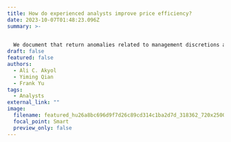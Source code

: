 ```yaml
---
title: How do experienced analysts improve price efficiency?
date: 2023-10-07T01:48:23.096Z
summary: >-
  

  We document that return anomalies related to management discretions are mitigated for firms followed by more experienced analysts. Nonetheless, only experience directly covering the firm matters while experience covering other firms is not associated with greater price efficiency. Focusing on the accrual anomaly, we then examine research and monitoring as possible channels through which experience mitigates mispricing. For firms followed by more experienced analysts, we find that forecast revisions and stock prices respond more positively to the accrual component of earnings. We further find that accrual quality is higher in firms followed by more experienced analysts, which holds after using both  propensity score matching[](https://www.sciencedirect.com/topics/economics-econometrics-and-finance/propensity-score-matching "Learn more about propensity score matching from ScienceDirect's AI-generated Topic Pages") and exogenous events of  brokerage closures and  mergers[](https://www.sciencedirect.com/topics/economics-econometrics-and-finance/merger "Learn more about mergers from ScienceDirect's AI-generated Topic Pages") to control for endogeneity. Collectively, our results are consistent with monitoring being the primary mechanism by which experienced analysts reduce accrual mispricing.
draft: false
featured: false
authors:
  - Ali C. Akyol
  - Yiming Qian
  - Frank Yu
tags:
  - Analysts
external_link: ""
image:
  filename: featured_hu26a8bc696d9f7d26c89cd314c1ba2d7d_318362_720x2500_fit_q75_h2_lanczos.webp
  focal_point: Smart
  preview_only: false
---
```


